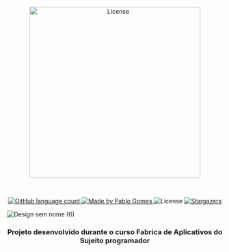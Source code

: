 <p align="center">
  <a target="_blank" href="https://react-filmaria.netlify.app">
    <img width="400" alt="License" src="https://api.netlify.com/api/v1/badges/4e1d0aae-5a7d-4aaf-9836-ed8623935d83/deploy-status" 
  </a>     
</p>
  </br>

<p align="center">
  <img alt="GitHub language count" src="https://img.shields.io/github/languages/count/pablojr17/filmaria?label=Language&color=3f35721&style=for-the-badge"/>
  <a href="https://www.linkedin.com/in/pablo-r-gomes/">
    <img alt="Made by Pablo Gomes" src="https://img.shields.io/badge/Made-Pablo Gomes-%3f35721?style=for-the-badge">
  </a>

  <img alt="License" src="https://img.shields.io/badge/license-MIT-%3f35721?style=for-the-badge">
                                                                                                       
  <a href="https://github.com/pablojr17/filmaria/stargazers">
    <img alt="Stargazers" src="https://img.shields.io/github/stars/pablojr17/filmaria?%3f35721&style=for-the-badge">
  </a>
  
  
  ![Design sem nome (6)](https://user-images.githubusercontent.com/47211806/149395943-5531efcc-6061-4eb9-a48c-609083e0881b.png)
 <h3 align="center">Projeto desenvolvido durante o curso Fabrica de Aplicativos do Sujeito programador</h3>
</p>
